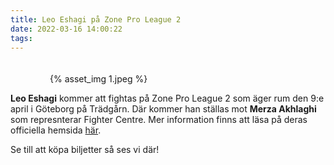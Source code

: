 ```yaml
---
title: Leo Eshagi på Zone Pro League 2
date: 2022-03-16 14:00:22
tags:
---
```

<div style="padding-top: 20px; width: 75%; margin: 0 auto;">
	{% asset_img 1.jpeg %}
</div>

**Leo Eshagi** kommer att fightas på Zone Pro League 2 som äger rum den 9:e april i Göteborg på Trädgårn. Där kommer han ställas mot **Merza Akhlaghi** som represnterar Fighter Centre. Mer information finns att läsa på deras officiella hemsida [här](https://zoneproleague.com/leo-eshagi-vs-merza-akhlaghi).

Se till att köpa biljetter så ses vi där!